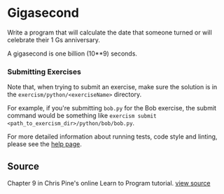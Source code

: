 # Gigasecond

Write a program that will calculate the date that someone turned or will celebrate their 1 Gs anniversary.

A gigasecond is one billion (10**9) seconds.

### Submitting Exercises

Note that, when trying to submit an exercise, make sure the solution is in the `exercism/python/<exerciseName>` directory.

For example, if you're submitting `bob.py` for the Bob exercise, the submit command would be something like `exercism submit <path_to_exercism_dir>/python/bob/bob.py`.


For more detailed information about running tests, code style and linting,
please see the [help page](http://exercism.io/languages/python).

## Source

Chapter 9 in Chris Pine's online Learn to Program tutorial. [view source](http://pine.fm/LearnToProgram/?Chapter=09)
